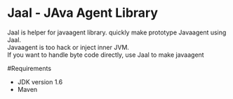# Jaal - JAva Agent Library

Jaal is helper for javaagent library. quickly make prototype Javaagent using Jaal.<br>
Javaagent is too hack or inject inner JVM. <br>
If you want to handle byte code directly, use Jaal to make javaagent

#Requirements
* JDK version 1.6
* Maven
